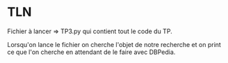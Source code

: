 # TLN

Fichier à lancer => TP3.py qui contient tout le code du TP.

Lorsqu'on lance le fichier on cherche l'objet de notre recherche et on print ce que l'on cherche en attendant de le faire avec DBPedia.
